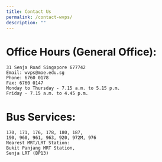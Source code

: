 ```yaml
---
title: Contact Us
permalink: /contact-wvps/
description: ""
---
```


# Office Hours (General Office):  
	31 Senja Road Singapore 677742  
    Email: wvps@moe.edu.sg  
    Phone: 6760 0178  
    Fax: 6760 0147  
    Monday to Thursday - 7.15 a.m. to 5.15 p.m.  
    Friday - 7.15 a.m. to 4.45 p.m.
#  Bus Services:  
    170, 171, 176, 178, 180, 187,  
    190, 960, 961, 963, 920, 972M, 976  
    Nearest MRT/LRT Station:  
    Bukit Panjang MRT Station,  
    Senja LRT (BP13)